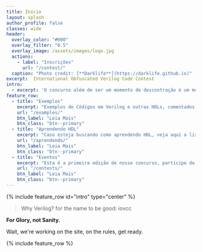 ```yaml
---
title: Início
layout: splash
author_profile: false
classes: wide
header:
  overlay_color: "#000"
  overlay_filter: "0.5"
  overlay_image: /assets/images/logo.jpg
  actions:
    - label: "Inscrições"
      url: "/contest/"
  caption: "Photo credit: [**Darklife**](https://darklife.github.io)"
excerpt:  International Obfuscated Verilog Code Contest
intro: 
  - excerpt: 'O concurso além de ser um momento de descontração é um momento para debate das possibilidades que as linguagens de descrição de hardware nos trazem, como Verilog, SystemVerilog, Bluespec entre outras, veja mais detalhes na página de inscrição.'
feature_row:
  - title: "Exemplos"
    excerpt: "Exemplos de Códigos em Verilog e outras HDLs, comentados."
    url: "/examples/"
    btn_label: "Leia Mais"
    btn_class: "btn--primary"
  - title: "Aprendendo HDL"
    excerpt: "Caso esteja buscando como aprendendo HDL, veja aqui a lista de sites onde pode obter tutorias e mais informações."
    url: "/aprendendo/"
    btn_label: "Leia Mais"
    btn_class: "btn--primary"
  - title: "Eventos"
    excerpt: "Esta é a primeira edição de nosso concurso, participe do primeiro concurso de códigos obscuro em HDL."
    url: "/contests/"
    btn_label: "Leia Mais"
    btn_class: "btn--primary"
---
```


{% include feature_row id="intro" type="center" %}

> Why Verilog? for the name to be good: iovcc
 
**For Glory, not Sanity.**

Wait, we're working on the site, on the rules, get ready.


{% include feature_row %}

